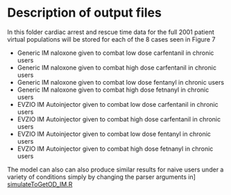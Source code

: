 # Description of output files

In this folder cardiac arrest and rescue time data for the full 2001 patient virtual populations will be stored for each of the 8 cases seen in Figure 7
* Generic IM naloxone given to combat low dose carfentanil in chronic users 
* Generic IM naloxone given to combat high dose carfentanil in chronic users 
* Generic IM naloxone given to combat low dose fentanyl in chronic users
* Generic IM naloxone given to combat high dose fetnanyl in chronic users
* EVZIO IM Autoinjector given to combat low dose carfentanil in chronic users 
* EVZIO IM Autoinjector given to combat high dose carfentanil in chronic users 
* EVZIO IM Autoinjector given to combat low dose fentanyl in chronic users
* EVZIO IM Autoinjector given to combat high dose fetnanyl in chronic users

The model can also can also produce similar results for naive users under a variety of conditions simply by changing the parser arguments in]
[simulateToGetOD_IM.R](https://github.com/FDA/Mechanistic-PK-PD-Model-to-Rescue-Opiod-Overdose/blob/main/Figure_7/simulateToGetOD_IM.R)
